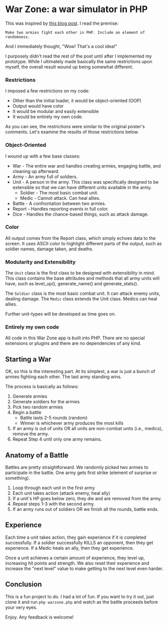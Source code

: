 War Zone: a war simulator in PHP
=============

This was inspired by [this blog post](http://www.reddit.com/r/PHP/comments/1kq398/autofight_a_php_job_interview_task_tutorial_part_1/). I read the premise:

    Make two armies fight each other in PHP. Include an element of randomness.
    
And I immediately thought, "Wow! That's a cool idea!"

I purposely didn't read the rest of the post until after I implemented my prototype. While I ultimately made basically the same restrictions upon myself, the overall result wound up being somewhat different.

### Restrictions

I imposed a few restrictions on my code:

* Other than the initial loader, it would be object-oriented (OOP)
* Output would have color
* It would be modular and easily extensible
* It would be entirely my own code.

As you can see, the restrictions were similar to the original poster's comments. Let's examine the results of those restrictions below.

### Object-Oriented

I wound up with a few base classes:

* War - The entire war and handles creating armies, engaging battle, and cleaning up afterward.
* Army - An army full of soldiers.
* Unit - A person in the army. This class was specifically designed to be extensible so that we can have different units available in the army.
    * Soldier - The most basic combat unit.
    * Medic - Cannot attack. Can heal allies.
* Battle - A confrontation between two armies.
* Report - Handles reporting events in full color.
* Dice - Handles the chance-based things, such as attack damage.

### Color

All output comes from the Report class, which simply echoes data to the screen. It uses ASCII color to highlight different parts of the output, such as soldier names, damage taken, and deaths.

### Modularity and Extensibility

The ```Unit``` class is the first class to be designed with extensibility in mind. This class contains the base attributes and methods that all army units will have, such as level_up(), generate_name() and generate_stats().

The ```Soldier``` class is the most basic combat unit. It can attack enemy units, dealing damage.
The ```Medic``` class extends the Unit class. Medics can heal allies.

Further unit-types will be developed as time goes on.

### Entirely my own code

All code in this War Zone app is built into PHP. There are no special extensions or plugins and there are no dependencies of any kind.

## Starting a War

OK, so this is the interesting part. At its simplest, a war is just a bunch of armies fighting each other. The last army standing wins.

The process is basically as follows:

1. Generate armies
2. Generate soldiers for the armies
3. Pick two random armies
4. Begin a battle
    * Battle lasts 2-5 rounds (random)
    * Winner is whichever army produces the most kills 
5. If an army is out of units OR all units are non-combat units (i.e., medics), remove the army.
6. Repeat Step 4 until only one army remains.

## Anatomy of a Battle

Battles are pretty straightforward. We randomly picked two armies to participate in the battle. One army gets first strike (element of surprise or something).

1. Loop through each unit in the first army
2. Each unit takes action (attack enemy, heal ally)
3. If a unit's HP goes below zero, they die and are removed from the army.
4. Repeat steps 1-3 with the second army.
5. If an army runs out of soldiers OR we finish all the rounds, battle ends.

## Experience

Each time a unit takes action, they gain experience if it is completed successfully. If a soldier successfully KILLS an opponent, then they get experience. If a Medic heals an ally, then they get experience.

Once a unit achieves a certain amount of experience, they level up, increasing hit points and strength. We also reset their experience and increase the "next level" value to make getting to the next level even harder.

## Conclusion

This is a fun project to do. I had a lot of fun. If you want to try it out, just clone it and run ```php warzone.php``` and watch as the battle proceeds before your very eyes.

Enjoy. Any feedback is welcome!
